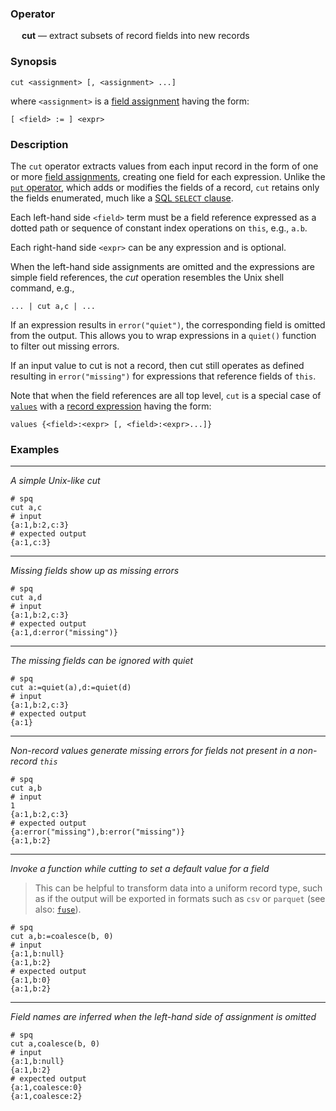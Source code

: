 ### Operator

&emsp; **cut** &mdash; extract subsets of record fields into new records

### Synopsis

```
cut <assignment> [, <assignment> ...]
```
where `<assignment>` is a [field assignment](intro.md#field-assignment)
having the form:
```
[ <field> := ] <expr>
```
### Description

The `cut` operator extracts values from each input record in the
form of one or more [field assignments](intro.md#field-assignment),
creating one field for each expression.  Unlike the [`put` operator](put.md),
which adds or modifies the fields of a record, `cut` retains only the
fields enumerated, much like a [SQL `SELECT` clause](../sql/select.md).

Each left-hand side `<field>` term must be a field reference expressed as
a dotted path or sequence of constant index operations on `this`, e.g., `a.b`.

Each right-hand side `<expr>` can be any expression and is optional.

When the left-hand side assignments are omitted and the expressions are
simple field references, the _cut_ operation resembles the Unix shell command, e.g.,
```
... | cut a,c | ...
```
If an expression results in `error("quiet")`, the corresponding field is omitted
from the output.  This allows you to wrap expressions in a `quiet()` function
to filter out missing errors.

If an input value to cut is not a record, then cut still operates as defined
resulting in `error("missing")` for expressions that reference fields of `this`.

Note that when the field references are all top level,
`cut` is a special case of
[`values`](values.md) with a
[record expression](../types/record.md) having the form:
```
values {<field>:<expr> [, <field>:<expr>...]}
```

### Examples

---

_A simple Unix-like cut_
```mdtest-spq
# spq
cut a,c
# input
{a:1,b:2,c:3}
# expected output
{a:1,c:3}
```

---

_Missing fields show up as missing errors_
```mdtest-spq
# spq
cut a,d
# input
{a:1,b:2,c:3}
# expected output
{a:1,d:error("missing")}
```

---

_The missing fields can be ignored with quiet_
```mdtest-spq
# spq
cut a:=quiet(a),d:=quiet(d)
# input
{a:1,b:2,c:3}
# expected output
{a:1}
```

---

_Non-record values generate missing errors for fields not present in a non-record `this`_
```mdtest-spq {data-layout="stacked"}
# spq
cut a,b
# input
1
{a:1,b:2,c:3}
# expected output
{a:error("missing"),b:error("missing")}
{a:1,b:2}
```

---

_Invoke a function while cutting to set a default value for a field_

> This can be helpful to transform data into a uniform record type, such as if
> the output will be exported in formats such as `csv` or `parquet` (see also:
> [`fuse`](fuse.md)).

```mdtest-spq
# spq
cut a,b:=coalesce(b, 0)
# input
{a:1,b:null}
{a:1,b:2}
# expected output
{a:1,b:0}
{a:1,b:2}
```

---

_Field names are inferred when the left-hand side of assignment is omitted_

```mdtest-spq
# spq
cut a,coalesce(b, 0)
# input
{a:1,b:null}
{a:1,b:2}
# expected output
{a:1,coalesce:0}
{a:1,coalesce:2}
```
